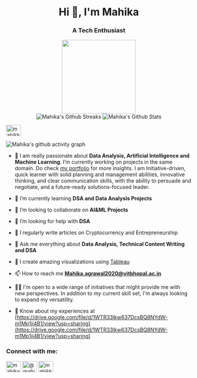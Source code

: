 
<h1 align="center">Hi 👋, I'm Mahika</h1>
<h3 align="center">A Tech Enthusiast</h3>
<p align="center">
<img width="200" height="200" src="https://creazilla-store.fra1.digitaloceanspaces.com/cliparts/37215/laptop-computer-woman-girl-clipart-xl.png"
  </p>
<br>

  <img alt="Mahika's Github Streaks" src="https://github-readme-streak-stats.herokuapp.com?user=mahikkaaa&theme=dark&card_width=400">
  <img alt="Mahika's Github Stats" src="https://denvercoder1-github-readme-stats.vercel.app/api?username=mahikkaaa&show_icons=true&count_private=true&theme=radical&hide_border=true&bg_color=1F222E&title_color=F85D7F&icon_color=F8D866&card_width=400">

  <a href="https://www.hackerrank.com/chandrikaagrawa1" target="blank"><img align="center" src="https://raw.githubusercontent.com/rahuldkjain/github-profile-readme-generator/master/src/images/icons/Social/hackerrank.svg" alt="mahikkaaa" height="30" width="40" /></a>

![Mahika's github activity graph](https://github-readme-activity-graph.vercel.app/graph?username=mahikkaaa&bg_color=000000&color=ffffff&line=ffffff&point=403d3d&area=true&hide_border=true)
  </p>
  </p>

- 🔭 I am really passionate about **Data Analysis, Artificial Intelligence and Machine Learning**. I’m currently working on projects in the same domain. Do check [my portfolio](https://mahikkaaa.netlify.app/) for more insights. I am Initiative-driven, quick learner with solid planning and management abilities, innovative thinking, and clear communication skills, with the ability to persuade and negotiate, and a future-ready solutions-focused leader.

- 🌱 I’m currently learning **DSA and Data Analysis Projects**

- 👯 I’m looking to collaborate on **AI&ML Projects**

- 🤝 I’m looking for help with **DSA**

- 📝 I regularly write articles on Cryptocurrency and Entrepreneurship

- 💬 Ask me everything about **Data Analysis, Technical Content Writing and DSA**

- 🎨 I create amazing visualizations using [Tableau](https://public.tableau.com/app/profile/mahika.agrawal1593)

- 📫 How to reach me **Mahika.agrawal2020@vitbhopal.ac.in**

- 👧🏻 I'm open to a wide range of initiatives that might provide me with new perspectives. In addition to my current skill set, I'm always looking to expand my versatility.


- 📄 Know about my experiences at [https://drive.google.com/file/d/1WTR33lkw637DcsBQ8NYdW-m1Mp1ji4B1/view?usp=sharing](https://drive.google.com/file/d/1WTR33lkw637DcsBQ8NYdW-m1Mp1ji4B1/view?usp=sharing)

<p align="center">
<h3>Connect with me:</h3>
<a href="https://linkedin.com/in/mahika-agrawal-b938471b1/" target="blank"><img align="center" src="https://raw.githubusercontent.com/rahuldkjain/github-profile-readme-generator/master/src/images/icons/Social/linked-in-alt.svg" alt="mahika-agrawal-b938471b1/" height="30" width="40" /></a>
<a href="https://medium.com/@mahikkaaa" target="blank"><img align="center" src="https://raw.githubusercontent.com/rahuldkjain/github-profile-readme-generator/master/src/images/icons/Social/medium.svg" alt="@mahikkaaa" height="30" width="40" /></a>
<a href="https://www.leetcode.com/mahikkaaa" target="blank"><img align="center" src="https://raw.githubusercontent.com/rahuldkjain/github-profile-readme-generator/master/src/images/icons/Social/leet-code.svg" alt="mahikkaaa" height="30" width="40" /></a>
</p>

